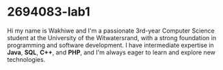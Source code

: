 # 2694083-lab1
Hi my name is Wakhiwe and I'm a passionate 3rd-year Computer Science student at the University of the Witwatersrand, with a strong foundation in programming and software development. I have intermediate expertise in **Java**, **SQL**, **C++**, and **PHP**, and I'm always eager to learn and explore new technologies. 
